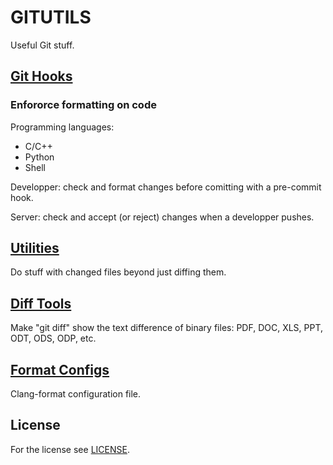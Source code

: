 # GITUTILS

Useful Git stuff.

## [Git Hooks](https://github.com/djboni/gitutils/blob/main/hooks)

### Enfororce formatting on code

Programming languages:

* C/C++
* Python
* Shell

Developper: check and format changes before comitting with a pre-commit hook.

Server: check and accept (or reject) changes when a developper pushes.

## [Utilities](https://github.com/djboni/gitutils/blob/main/bin)

Do stuff with changed files beyond just diffing them.

## [Diff Tools](https://github.com/djboni/gitutils/blob/main/diff)

Make "git diff" show the text difference of binary files: PDF, DOC, XLS, PPT, ODT, ODS, ODP, etc.

## [Format Configs](https://github.com/djboni/gitutils/blob/main/format)

Clang-format configuration file.

## License

For the license see [LICENSE](https://github.com/djboni/gitutils/blob/main/LICENSE).
